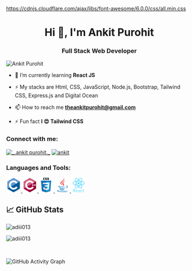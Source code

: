 https://cdnjs.cloudflare.com/ajax/libs/font-awesome/6.0.0/css/all.min.css
<h1 align="center">Hi 👋, I'm Ankit Purohit</h1>
<h3 align="center">Full Stack Web Developer</h3>

<p align="left"> <img src="https://komarev.com/ghpvc/?username=TheAnkitPurohit" alt="Ankit Purohit" /> </p>

- 🌱 I’m currently learning **React JS**

- ⚡ My stacks are Html, CSS, JavaScript, Node.js, Bootstrap, Tailwind CSS, Express.js and Digital Ocean

- 📫 How to reach me **theankitpurohit@gmail.com**

- ⚡ Fun fact **I 😍 Tailwind CSS**

<h3 align="left">Connect with me:</h3>
<p align="left">
<a href="https://www.instagram.com/ankitpurohitofficial/" target="blank"><img align="center" src="https://raw.githubusercontent.com/rahuldkjain/github-profile-readme-generator/master/src/images/icons/Social/instagram.svg" alt="_.ankit purohit._" height="30" width="40" /></a>
<a href="https://www.linkedin.com/in/theankitpurohit/" target="blank"><img align="center" src="https://www.linkedin.com/favicon.ico" alt="ankit" height="30" width="40" /></a>
</p>

<h3 align="left">Languages and Tools:</h3>
<p align="left"> <a href="https://getbootstrap.com" target="_blank" rel="noreferrer">
   <i class="fa fa-html5"></i>
    <img src="https://raw.githubusercontent.com/devicons/devicon/master/icons/c/c-original.svg" alt="c" width="40" height="40"/> </a> <a href="https://www.w3schools.com/cpp/" target="_blank" rel="noreferrer"> <img src="https://raw.githubusercontent.com/devicons/devicon/master/icons/cplusplus/cplusplus-original.svg" alt="cplusplus" width="40" height="40"/> </a> <a href="https://www.w3schools.com/css/" target="_blank" rel="noreferrer"> 
    <img src="https://raw.githubusercontent.com/devicons/devicon/master/icons/css3/css3-original-wordmark.svg" alt="css3" width="40" height="40"/> </a> <a href="https://www.java.com" target="_blank" rel="noreferrer"> 
    <img src="https://raw.githubusercontent.com/devicons/devicon/master/icons/java/java-original.svg" alt="java" width="40" height="40"/> </a> <a href="https://reactjs.org/" target="_blank" rel="noreferrer"> 
    <img src="https://raw.githubusercontent.com/devicons/devicon/master/icons/react/react-original-wordmark.svg" alt="react" width="40" height="40"/> </a> </p>

## &#x1f4c8; GitHub Stats

<div style="flex-direction: row;">
<img
    src="https://github-readme-stats.vercel.app/api/top-langs?username=adiii013&show_icons=true&locale=en&layout=compact&theme=radical"
    alt="adiii013" />


<img src="https://github-readme-streak-stats.herokuapp.com/?user=adiii013&theme=radical"
    alt="adiii013" />
 </div>
<br />


![GitHub Activity
Graph](https://activity-graph.herokuapp.com/graph?username=adiii013&bg_color=000000&color=4fff67&line=4fff67&point=ffffff&area=true&hide_border=true)

